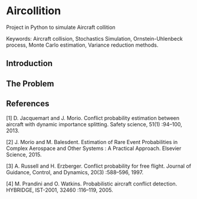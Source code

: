 # Aircollition
Project in Python to simulate Aircraft collition

Keywords: Aircraft collision, Stochastics Simulation, Ornstein-Uhlenbeck process, Monte Carlo estimation, Variance reduction methods.

## Introduction


## The Problem

## References
[1] D. Jacquemart and J. Morio. Conflict probability estimation between aircraft with dynamic importance splitting. Safety science, 51(1) :94–100, 2013.

[2] J. Morio and M. Balesdent. Estimation of Rare Event Probabilities in Complex Aerospace and Other Systems : A Practical Approach. Elsevier Science, 2015.

[3] A. Russell and H. Erzberger. Conflict probability for free flight. Journal of Guidance, Control, and Dynamics, 20(3) :588–596, 1997.

[4] M. Prandini and O. Watkins. Probabilistic aircraft conflict detection. HYBRIDGE, IST-2001, 32460 :116–119, 2005.
